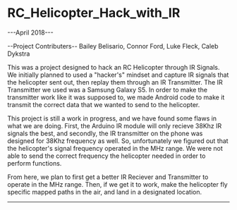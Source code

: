 # RC_Helicopter_Hack_with_IR

---April 2018---

--Project Contributers--
Bailey Belisario, Connor Ford, Luke Fleck, Caleb Dykstra

This was a project designed to hack an RC Helicopter through IR Signals.
We initially planned to used a "hacker's" mindset and capture IR signals 
that the helicopter sent out, then replay them through an IR Transmitter.
The IR Transmitter we used was a Samsung Galaxy S5. In order to make the
transmitter work like it was supposed to, we made Android code to make it
transmit the correct data that we wanted to send to the helicopter.

This project is still a work in progress, and we have found some flaws in
what we are doing. First, the Arduino IR module will only recieve 38Khz
IR signals the best, and secondly, the IR transmitter on the phone was
designed for 38Khz frequency as well. So, unfortunately we figured out that
the helicopter's signal frequency operated in the MHz range. We were not
able to send the correct frequency the helicopter needed in order to perform
functions.

From here, we plan to first get a better IR Reciever and Transmitter to operate
in the MHz range. Then, if we get it to work, make the helicopter fly specific
mapped paths in the air, and land in a designated location.

-----------------
